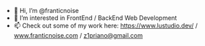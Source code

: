 - 👋 Hi, I’m @franticnoise
- 👀 I’m interested in FrontEnd / BackEnd Web Development
- 📫 Check out some of my work here: https://www.lustudio.dev/ / www.franticnoise.com / z1priano@gmail.com

<!---
franticnoise/franticnoise is a ✨ special ✨ repository because its `README.md` (this file) appears on your GitHub profile.
You can click the Preview link to take a look at your changes.
--->
